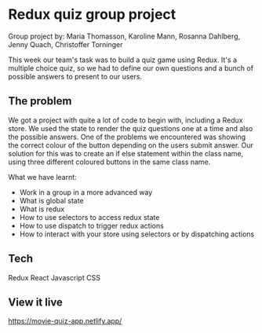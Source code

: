 # Redux quiz group project
Group project by: Maria Thomasson, Karoline Mann, Rosanna Dahlberg, Jenny Quach, Christoffer Torninger

This week our team's task was to build a quiz game using Redux. It's a multiple choice quiz, so we had to define our own questions and a bunch of possible answers to present to our users.
## The problem
We got a project with quite a lot of code to begin with, including a Redux store. We used the state to render the quiz questions one at a time and also the possible answers. One of the problems we encountered was showing the correct colour of the button depending on the users submit answer. Our solution for this was to create an if else statement within the class name, using three different coloured buttons in the same class name. 

What we have learnt:
- Work in a group in a more advanced way
- What is global state
- What is redux
- How to use selectors to access redux state
- How to use dispatch to trigger redux actions
- How to interact with your store using selectors or by dispatching actions

## Tech
Redux
React
Javascript
CSS
## View it live

https://movie-quiz-app.netlify.app/
